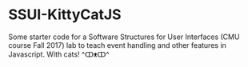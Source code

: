 # SSUI-KittyCatJS
Some starter code for a Software Structures for User Interfaces (CMU course Fall 2017) lab to teach event handling and other features in Javascript. With cats! ^ↀᴥↀ^
